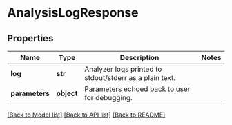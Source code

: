 # AnalysisLogResponse

## Properties
Name | Type | Description | Notes
------------ | ------------- | ------------- | -------------
**log** | **str** | Analyzer logs printed to stdout/stderr as a plain text. |
**parameters** | **object** | Parameters echoed back to user for debugging. |

[[Back to Model list]](../README.md#documentation-for-models) [[Back to API list]](../README.md#documentation-for-api-endpoints) [[Back to README]](../README.md)
